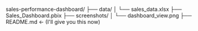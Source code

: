 sales-performance-dashboard/
├── data/
│   └── sales_data.xlsx
├── Sales_Dashboard.pbix
├── screenshots/
│   └── dashboard_view.png
├── README.md  ← (I'll give you this now)
